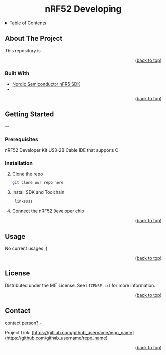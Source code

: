 
<h1 align="center">nRF52 Developing</h1>



<!-- TABLE OF CONTENTS -->
<details>
  <summary>Table of Contents</summary>
  <ol>
    <li>
      <a href="#about-the-project">About The Project</a>
      <ul>
        <li><a href="#built-with">Built With</a></li>
      </ul>
    </li>
    <li>
      <a href="#getting-started">Getting Started</a>
      <ul>
        <li><a href="#prerequisites">Prerequisites</a></li>
        <li><a href="#installation">Installation</a></li>
      </ul>
    </li>
    <li><a href="#usage">Usage</a></li>
    <li><a href="#license">License</a></li>
    <li><a href="#contact">Contact</a></li>

  </ol>
</details>



<!-- ABOUT THE PROJECT -->
## About The Project

This repository is 

<p align="right">(<a href="#top">back to top</a>)</p>



### Built With

* [Nordic Semiconductor nFR5 SDK](https://www.nordicsemi.com/Products/Development-software/nRF5-SDK)
* []()


<p align="right">(<a href="#top">back to top</a>)</p>



<!-- GETTING STARTED -->
## Getting Started

--

### Prerequisites

nRF52 Developer Kit
USB-2B Cable
IDE that supports C

### Installation

2. Clone the repo
   ```sh
   git clone our repo here
   ```
3. Install SDK and Toolchain
   ```sh
    linkssss
   ```
4. Connect the nRF52 Developer chip


<p align="right">(<a href="#top">back to top</a>)</p>



<!-- USAGE EXAMPLES -->
## Usage

No current usages ;)

<p align="right">(<a href="#top">back to top</a>)</p>



<!-- LICENSE -->
## License

Distributed under the MIT License. See `LICENSE.txt` for more information.

<p align="right">(<a href="#top">back to top</a>)</p>



<!-- CONTACT -->
## Contact

contact person? - 

Project Link: [https://github.com/github_username/repo_name](https://github.com/github_username/repo_name)

<p align="right">(<a href="#top">back to top</a>)</p>

